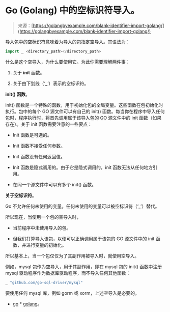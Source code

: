 <!--yml

类别：未分类

日期：2024-10-13 06:30:44。

-->

# Go (Golang) 中的空标识符导入。

> 来源：[https://golangbyexample.com/blank-identifier-import-golang/](https://golangbyexample.com/blank-identifier-import-golang/)

导入包中的空标识符意味着为导入的包指定空导入。其语法为：

```go
import _ <directory_path></directory_path>
```

什么是这个空导入，为什么要使用它。为此你需要理解两件事：

1.  关于 **init** 函数。

1.  关于由下划线（‘**_**‘）表示的空标识符。

**init() 函数**。

init() 函数是一个特殊的函数，用于初始化包的全局变量。这些函数在包初始化时执行。包中的每个 GO 源文件可以有自己的 init() 函数。每当你在程序中导入任何包时，程序执行时，将首先调用属于该导入包的 GO 源文件中的 init 函数（如果存在）。关于 init 函数需要注意的一些要点：

+   Init 函数是可选的。

+   Init 函数不接受任何参数。

+   Init 函数没有任何返回值。

+   Init 函数是隐式调用的。由于它是隐式调用的，init 函数无法从任何地方引用。

+   在同一个源文件中可以有多个 init() 函数。

**关于空标识符**。

Go 不允许任何未使用的变量。任何未使用的变量可以被空标识符（‘_’）替代。

所以现在，当使用一个包的空导入时，

+   当前程序中未使用导入的包。

+   但我们打算导入该包，以便可以正确调用属于该包的 GO 源文件中的 init 函数，并进行变量的初始化。

所以基本上，当一个包仅仅为了其副作用被导入时，就使用空导入。

例如，mysql 包作为空导入，用于其副作用，即在 mysql 包的 init() 函数中注册 mysql 驱动程序作为数据库驱动程序，而不导入任何其他函数：

```go
_ "github.com/go-sql-driver/mysql"
```

要使用任何 mysql 库，例如 gorm 或 xorm，上述空导入是必要的。

+   [go](https://golangbyexample.com/tag/go/) *   [golang](https://golangbyexample.com/tag/golang/)。
